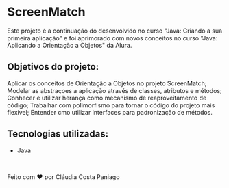 # ScreenMatch

Este projeto é a continuação do desenvolvido no curso "Java: Criando a sua primeira aplicação" e foi aprimorado com novos conceitos no curso "Java: Aplicando a Orientação a Objetos" da Alura.

##  Objetivos do projeto:

Aplicar os conceitos de Orientação a Objetos no projeto ScreenMatch;
Modelar as abstraçoes a aplicação através de classes, atributos e métodos;
Conhecer e utilizar herança como mecanismo de reaproveitamento de código;
Trabalhar com polimorfismo para tornar o código do projeto mais flexível;
Entender cmo utilizar interfaces para padronização de métodos.

## Tecnologias utilizadas:
* Java

<br>

Feito com ❤️ por Cláudia Costa Paniago

